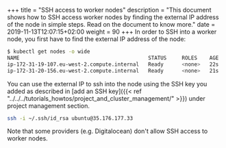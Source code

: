 +++
title = "SSH access to worker nodes"
description = "This document shows how to SSH access worker nodes by finding the external IP address of the node in simple steps.  Read on the document to know more."
date = 2019-11-13T12:07:15+02:00
weight = 90
+++
In order to SSH into a worker node, you first have to find the external IP address of the node:

```bash
$ kubectl get nodes -o wide
NAME                                          STATUS     ROLES    AGE   VERSION   INTERNAL-IP     EXTERNAL-IP      OS-IMAGE             KERNEL-VERSION    CONTAINER-RUNTIME
ip-172-31-19-107.eu-west-2.compute.internal   Ready      <none>   22s   v1.15.6   172.31.19.107   35.176.177.33    Ubuntu 18.04.3 LTS   4.15.0-1054-aws   docker://18.9.2
ip-172-31-20-156.eu-west-2.compute.internal   Ready      <none>   21s   v1.15.6   172.31.20.156   35.176.25.131    Ubuntu 18.04.3 LTS   4.15.0-1054-aws   docker://18.9.2
```

You can use the external IP to ssh into the node using the SSH key you added as described in [add an SSH key]({{< ref "../../../tutorials_howtos/project_and_cluster_management/" >}}) under project management section.

```bash
ssh -i ~/.ssh/id_rsa ubuntu@35.176.177.33
```

Note that some providers (e.g. Digitalocean) don't allow SSH access to worker nodes.
